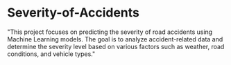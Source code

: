 # Severity-of-Accidents

"This project focuses on predicting the severity of road accidents using Machine Learning models. The goal is to analyze accident-related data and determine the severity level based on various factors such as weather, road conditions, and vehicle types."
